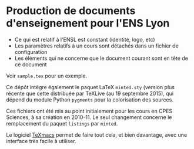 # Production de documents d'enseignement pour l'ENS Lyon

* Ce qui est relatif à l'ENSL est constant (identité, logo, etc)
* Les paramètres relatifs à un cours sont détachés dans un fichier de configuration
* Les éléments qui ne concerne que le document courant sont en tête de ce document

Voir `sample.tex` pour un exemple.

Ce dépôt intègre également le paquet LaTeX `minted.sty` (version plus récente que
cette distribuée par TeXLive (au 19 septembre 2015), qui dépend du module Python
`pygments` pour la colorisation des sources.

Ces fichiers ont été mis au point initialement pour les cours en CPES Sciences, à
sa création en 2010-11. Le seul changement concerne le remplacement du paquet
`listings` par `minted`.

Le logiciel [TeXmacs](http://www.texmacs.org/tmweb/home/) permet de faire tout cela,
et bien davantage, avec une interface très facile à utiliser.

